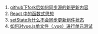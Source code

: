 1. [github下fork后如何同步源的新更新内容](https://www.zhihu.com/question/28676261)
1. [React 中的函数式思想](https://justclear.github.io/functional-in-react/)
1. [setState为什么不会同步更新组件状态](https://zhuanlan.zhihu.com/p/25990883)
1. [如何对vue.js单文件（.vue）进行单元测试](https://www.zhihu.com/question/50566681)